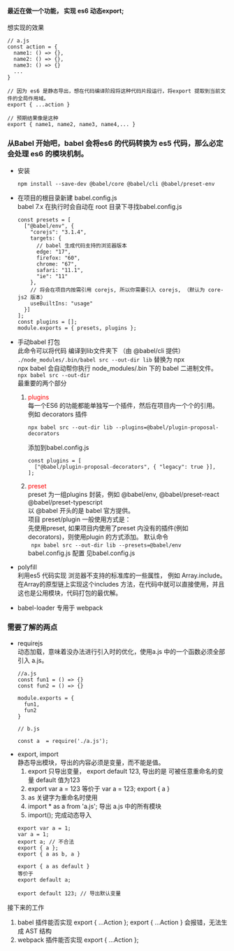 #### 最近在做一个功能， 实现 es6 动态export;
想实现的效果
``` 
// a.js 
const action = {
  name1: () => {},
  name2: () => {},
  name3: () => {}
  ...
}

// 因为 es6 是静态导出，想在代码编译阶段将这种代码片段运行，将export 提取到当前文件的全局作用域。
export { ...action }

// 预期结果像是这种 
export { name1, name2, name3, name4,... }

```   

### 从Babel 开始吧，babel 会将es6 的代码转换为 es5 代码，那么必定会处理 es6 的模块机制。

- 安装   
  ```
  npm install --save-dev @babel/core @babel/cli @babel/preset-env
  ```     
- 在项目的根目录新建 babel.config.js    
  babel 7.x 在执行时会自动在 root 目录下寻找babel.config.js     
  ```
  const presets = [
    ["@babel/env", {
      "corejs": "3.1.4",
      targets: {
        // babel 生成代码支持的浏览器版本
        edge: "17",
        firefox: "60",
        chrome: "67",
        safari: "11.1",
        "ie": "11"
      },
      // 将会在项目内按需引用 corejs, 所以你需要引入 corejs, （默认为 core-js2 版本）
      useBuiltIns: "usage"
    }]
  ];
  const plugins = [];
  module.exports = { presets, plugins };
  ```     

- 手动babel 打包    
  此命令可以将代码 编译到lib文件夹下 （由 @babel/cli 提供）   
  ``` ./node_modules/.bin/babel src --out-dir lib ``` 替换为 npx    
  npx babel 会自动帮你执行 node_modules/.bin 下的 babel 二进制文件。    
  ``` npx babel src --out-dir ```   
  最重要的两个部分      
  1.  <span style="color:red">plugins </span>  
      每一个ES6 的功能都能单独写一个插件，然后在项目内一个个的引用。  
      例如 decorators 插件
        ``` 
        npx babel src --out-dir lib --plugins=@babel/plugin-proposal-decorators    
        ```   
        添加到babel.config.js 
        ```
        const plugins = [
          ["@babel/plugin-proposal-decorators", { "legacy": true }],
        ];
        ```
  2. <span style="color:red">preset </span>   
      preset 为一组plugins 封装，例如 @babel/env, @babel/preset-react @babel/preset-typescript    
      以 @babel 开头的是 babel 官方提供。   
      项目 preset/plugin 一般使用方式是：  
        先使用preset, 如果项目内使用了preset 内没有的插件(例如 decorators)，则使用plugin 的方式添加。
      默认命令        
      ``` npx babel src --out-dir lib --presets=@babel/env```     
      babel.config.js 配置 见babel.config.js


- polyfill   
  利用es5 代码实现 浏览器不支持的标准库的一些属性， 例如 Array.include。           
    在Array的原型链上实现这个includes 方法，在代码中就可以直接使用，并且这也是公用模块，代码打包的最优解。

- babel-loader 专用于 webpack   

### 需要了解的两点  

- requirejs   
  动态加载，意味着没办法进行引入时的优化，使用a.js 中的一个函数必须全部引入 a.js。  
  ```
  //a.js
  const fun1 = () => {}
  const fun2 = () => {}

  module.exports = {
    fun1,
    fun2
  }

  // b.js 

  const a  = require('./a.js');
  ```     
- export, import  
  静态导出模块，导出的内容必须是变量，而不能是值。    
  1. export 只导出变量， export default 123, 导出的是 可被任意重命名的变量 default 值为123
  2. export var a = 123 等价于 var a = 123; export { a }
  3. as 关键字为重命名时使用 
  4. import * as a from 'a.js'; 导出 a.js 中的所有模块
  5. import(); 完成动态导入
  ```
  export var a = 1;
  var a = 1;
  export a; // 不合法
  export { a }; 
  export { a as b, a }

  export { a as default } 
  等价于 
  export default a;

  export default 123; // 导出默认变量 
  ```  


接下来的工作    
1. babel 插件能否实现 export { ...Action };
  export { ...Action } 会报错，无法生成 AST 结构  
2. webpack 插件能否实现 export { ...Action };
